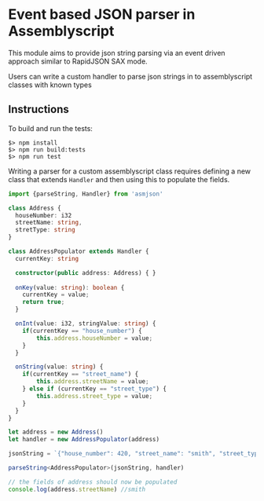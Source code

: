 Event based JSON parser in Assemblyscript
===========================

This module aims to provide json string parsing via an event driven approach similar to RapidJSON SAX mode.

Users can write a custom handler to parse json strings in to assemblyscript classes with known types

Instructions
------------

To build and run the tests:

```
$> npm install
$> npm run build:tests
$> npm run test
```
Writing a parser for a custom assemblyscript class requires defining a new class that extends `Handler` and then using this to populate the fields.

```typescript
import {parseString, Handler} from 'asmjson'

class Address {
  houseNumber: i32
  streetName: string,
  stretType: string
}

class AddressPopulator extends Handler {
  currentKey: string

  constructor(public address: Address) { }
  
  onKey(value: string): boolean {
    currentKey = value;
    return true;
  }

  onInt(value: i32, stringValue: string) {
  	if(currentKey == "house_number") {
  		this.address.houseNumber = value;
  	}
  }

  onString(value: string) {
    if(currentKey == "street_name") {
    	this.address.streetName = value;
    } else if (currentKey == "street_type") {
    	this.address.street_type = value;
    }
  }
}

let address = new Address()
let handler = new AddressPopulator(address)

jsonString = `{"house_number": 420, "street_name": "smith", "street_type": "street"}`

parseString<AddressPopulator>(jsonString, handler)

// the fields of address should now be populated
console.log(address.streetName) //smith


```
